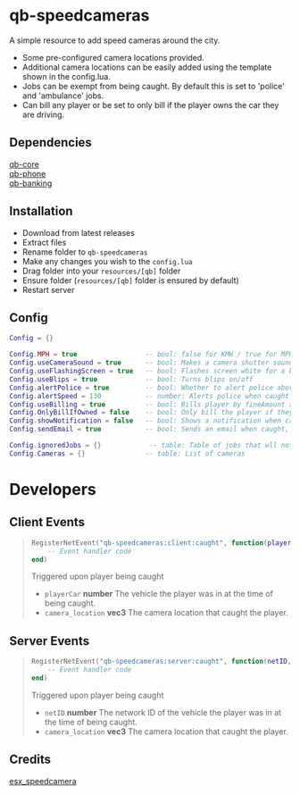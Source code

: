 # qb-speedcameras
A simple resource to add speed cameras around the city.
- Some pre-configured camera locations provided.
- Additional camera locations can be easily added using the template shown in the config.lua. 
- Jobs can be exempt from being caught. By default this is set to 'police' and 'ambulance' jobs.
- Can bill any player or be set to only bill if the player owns the car they are driving.

## Dependencies
[qb-core](https://github.com/qbcore-framework/qb-core)  
[qb-phone](https://github.com/qbcore-framework/qb-phone)  
[qb-banking](https://github.com/qbcore-framework/qb-banking)  

## Installation
- Download from latest releases
- Extract files
- Rename folder to `qb-speedcameras`
- Make any changes you wish to the `config.lua`
- Drag folder into your `resources/[qb]` folder
- Ensure folder (`resources/[qb]` folder is ensured by default)
- Restart server

## Config
```lua
Config = {}

Config.MPH = true                 -- bool: false for KMH / true for MPH
Config.useCameraSound = true      -- bool: Makes a camera shutter sound effect
Config.useFlashingScreen = true   -- bool: Flashes screen white for a brief moment
Config.useBlips = true            -- bool: Turns blips on/off
Config.alertPolice = true         -- bool: Whether to alert police above certain speed
Config.alertSpeed = 130           -- number: Alerts police when caught above this speed
Config.useBilling = true          -- bool: Bills player by fineAmount automatically if true - Only change if you know what you're doing
Config.OnlyBillIfOwned = false    -- bool: Only bill the player if they own the vehicle they are driving
Config.showNotification = false   -- bool: Shows a notification when caught
Config.sendEmail = true           -- bool: Sends an email when caught, false shows a notification

Config.ignoredJobs = {}            -- table: Table of jobs that wll not get fined by the cameras when on duty
Config.Cameras = {}               -- table: List of cameras
```

# Developers

## Client Events
> ```lua
> RegisterNetEvent("qb-speedcameras:client:caught", function(playerCar, camera_location)
>     -- Event handler code
> end)
> ```
> Triggered upon player being caught  
> - `playerCar` **number** The vehicle the player was in at the time of being caught.
> - `camera_location` **vec3** The camera location that caught the player.


## Server Events
> ```lua
> RegisterNetEvent("qb-speedcameras:server:caught", function(netID, camera_location)
>     -- Event handler code
> end)
> ```
> Triggered upon player being caught  
> - `netID` **number** The network ID of the vehicle the player was in at the time of being caught.
> - `camera_location` **vec3** The camera location that caught the player.

## Credits
[esx_speedcamera](https://github.com/P4NDAzzGaming/esx_speedcamera)
